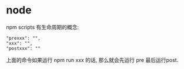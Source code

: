  # node

npm scripts 有生命周期的概念:
```
"prexxx": "",
"xxx": "",
"postxxx": ""
```
上面的命令如果运行 npm run xxx 的话, 那么就会先运行 pre 最后运行post.
